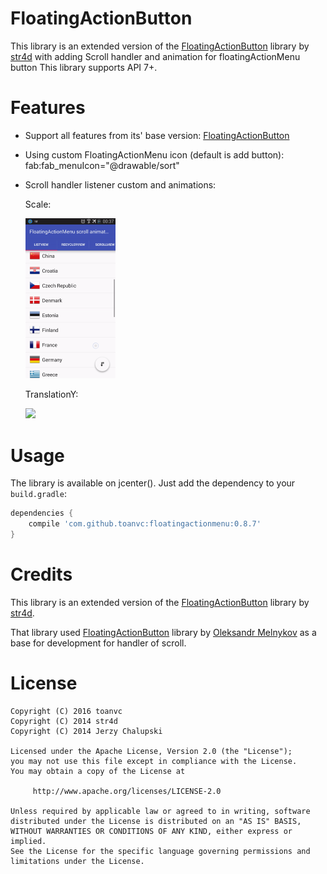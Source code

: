 FloatingActionButton
====================
This library is an extended version of the [FloatingActionButton](https://github.com/str4d/android-floating-action-button) library by [str4d](https://github.com/str4d) with adding Scroll handler and animation for floatingActionMenu button
This library supports API 7+.

Features
========
* Support all features from its' base version: [FloatingActionButton](https://github.com/str4d/android-floating-action-button)
* Using custom FloatingActionMenu icon (default is add button): 
    fab:fab_menuIcon="@drawable/sort"
* Scroll handler listener custom and animations:

    Scale:

    <img src="screenshots/scale.gif" width="30%">
  
    TranslationY:  

    <img src="screenshots/translationY.gif" width="30%">

Usage
=====
The library is available on jcenter(). Just add the dependency to your `build.gradle`:

```groovy
dependencies {
    compile 'com.github.toanvc:floatingactionmenu:0.8.7'
}
```





Credits
=======
This library is an extended version of the [FloatingActionButton](https://github.com/str4d/android-floating-action-button) library by [str4d](https://github.com/str4d).

That library used [FloatingActionButton](https://github.com/makovkastar/FloatingActionButton) library by [Oleksandr Melnykov](https://github.com/makovkastar) as a base for development for handler of scroll.

License
=======
    Copyright (C) 2016 toanvc
    Copyright (C) 2014 str4d
    Copyright (C) 2014 Jerzy Chalupski

    Licensed under the Apache License, Version 2.0 (the "License");
    you may not use this file except in compliance with the License.
    You may obtain a copy of the License at

         http://www.apache.org/licenses/LICENSE-2.0

    Unless required by applicable law or agreed to in writing, software
    distributed under the License is distributed on an "AS IS" BASIS,
    WITHOUT WARRANTIES OR CONDITIONS OF ANY KIND, either express or implied.
    See the License for the specific language governing permissions and
    limitations under the License.
